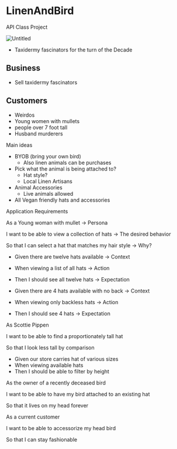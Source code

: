 # LinenAndBird
API Class Project

![Untitled](https://s3-us-west-2.amazonaws.com/secure.notion-static.com/ac60b2f4-cf16-4100-b414-d195b94e30f9/Untitled.png)

- Taxidermy fascinators for the turn of the Decade

## Business

- Sell taxidermy fascinators

## Customers

- Weirdos
- Young women with mullets
- people over 7 foot tall
- Husband murderers

Main ideas

- BYOB (bring your own bird)
    - Also linen animals can be purchases
- Pick what the animal is being attached to?
    - Hat style?
    - Local Linen Artisans
- Animal Accessories
    - Live animals allowed
- All Vegan friendly hats and accessories

Application Requirements

As a Young woman with mullet → Persona

I want to be able to view a collection of hats → The desired behavior

So that I can select a hat that matches my hair style → Why?

- Given there are twelve hats available → Context
- When viewing a list of all hats → Action
- Then I should see all twelve hats → Expectation

- Given there are 4 hats available with no back → Context
- When viewing only backless hats → Action
- Then I should see 4 hats → Expectation

As Scottie Pippen

I want to be able to find a proportionately tall hat

So that I look less tall by comparison

- Given our store carries hat of various sizes
- When viewing available hats
- Then I should be able to filter by height

As the owner of a recently deceased bird

I want to be able to have my bird attached to an existing hat

So that it lives on my head forever

As a current customer

I want to be able to accessorize my head bird

So that I can stay fashionable
